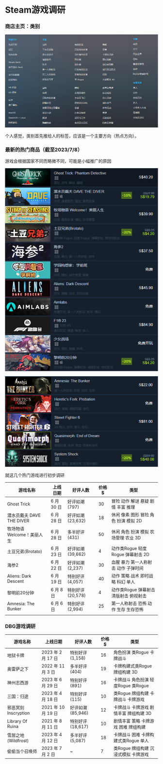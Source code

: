 # Steam游戏调研

### 商店主页：类别

![image-20230708153248867](.\images\steamgame_research\image-20230708153248867.png)

个人感觉，类别首先推给人的标签，应该是一个主要方向（热点方向）。

### 最新的热门商品（截至2023/7/8）

游戏会根据国家不同而略微不同，可能是小幅推广的原因

![image-20230708154445508](.\images\steamgame_research\image-20230708154445508.png)

![image-20230708154504327](.\images\steamgame_research\image-20230708154504327.png)

就这几个热门游戏进行初步调研

| 游戏名称                   | 上线日期   | 好评人数          | 价格 $ | 类型                                   |
| -------------------------- | ---------- | ----------------- | ------ | -------------------------------------- |
| Ghost Trick                | 6 月 30 日 | 好评如潮 (797)    | 30     | 冒险 动作 解谜 悬疑 剧情 丰富 推理     |
| 潜水员戴夫 DAVE THE DIVER  | 6 月 28 日 | 好评如潮 (23,632) | 18     | 休闲 像素 图形 冒险 角色 扮演 模拟 2D  |
| 牧场物语 Welcome！美丽人生 | 6 月 28 日 | 多半好评 (431)    | 50     | 休闲 角色 扮演 模拟 农场管理 农业 3D   |
| 土豆兄弟(Brotato)          | 6 月 23 日 | 好评如潮 (39,662) | 4      | 动作类Rogue 轻度Rogue 弹幕射击 2D      |
| 海参2                      | 6 月 22 日 | 好评如潮 (2,237)  | 30     | 血腥 暴力 第一人称射击 动作 子弹时间   |
| Aliens: Dark Descent       | 6 月 19 日 | 特别好评 (4,057)  | 40     | 动作 策略 战术 即时战略 科幻 单人      |
| 黎明前20分钟               | 6 月 8 日  | 特别好评 (20,578) | 4      | 动作类Rogue 弹幕射击 清版射击 俯视射击 |
| Amnesia: The Bunker        | 6 月 6 日  | 特别好评 (2,994)  | 25     | 第一人称射击 恐怖 动作 生存 生存恐怖   |
|                            |            |                   |        |                                        |

### DBG游戏调研

| 游戏名称             | 上线日期            | 好评人数          | 价格 $ | 类型                                   |
| -------------------- | ------------------- | ----------------- | ------ | -------------------------------------- |
| 地狱卡牌             | 2023 年 2 月 17 日  | 特别好评 (1,158)  | 16     | 角色扮演 类Rogue 卡牌战斗              |
| 奥雷萨之下           | 2022 年 11 月 3 日  | 多半好评 (404)    | 19     | 卡牌构建式类Rogue 牌组构建 3D          |
| 神州志西游           | 2023 年 6 月 29 日  | 特别好评 (891)    | 16     | 卡牌战斗 角色扮演 轻度Rogue 类Rogue    |
| 三国：归途           | 2023 年 4 月 18 日  | 特别好评 (115)    | 10     | 类Rogue 牌组构建 卡牌战斗 卡牌游戏     |
| 邪恶冥刻Inscryption  | 2021 年 10 月 19 日 | 好评如潮 (85,946) | 12     | 卡牌战斗 卡牌游戏 剧情丰富 牌组构建 3D |
| Library Of Ruina     | 2021 年 8 月 11 日  | 特别好评 (18,617) | 10     | 剧情丰富 策略 卡牌游戏 困难 牌组构建   |
| 雪居之地 (Wildfrost) | 2023 年 4 月 12 日  | 多半好评 (5,087)  | 18     | 卡牌战斗 困难 卡牌构建式类Rogue 单人   |
| 偷偷当个召唤师       | 2023 年 7 月 2 日   | ~                 | 7      | 类Rogue 牌组构建 沉浸式模拟 卡牌游戏   |